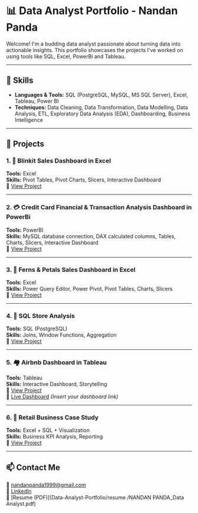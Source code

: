 # 📊 Data Analyst Portfolio - Nandan Panda

Welcome! I'm a budding data analyst passionate about turning data into actionable insights. This portfolio showcases the projects I've worked on using tools like  SQL, Excel, PowerBi and Tableau.

---

## 🧰 Skills

- **Languages & Tools:** SQL (PostgreSQL, MySQL, MS SQL Server), Excel, Tableau, Power BI
- **Techniques:** Data Cleaning, Data Transformation, Data Modelling, Data Analysis, ETL, Exploratory Data Analysis (EDA), Dashboarding, Business Intelligence

---

## 📂 Projects

### 1. 🛒 Blinkit Sales Dashboard in Excel
**Tools:** Excel  
**Skills:** Pivot Tables, Pivot Charts, Slicers, Interactive Dashboard  
📁 [View Project](projects/Blinkit_Grocery_Dashboard)

---

### 2. 💳 Credit Card Financial & Transaction Analysis Dashboard in PowerBi
**Tools:** PowerBI  
**Skills:** MySQL database connection, DAX calculated columns, Tables, Charts, Slicers, Interactive Dashboard  
📁 [View Project](projects/credit_card_financial_dashboard)

---
### 3. 🛒 Ferns & Petals Sales Dashboard in Excel
**Tools:** Excel  
**Skills:** Power Query Editor, Power Pivot, Pivot Tables, Charts, Slicers  
📁 [View Project](projects/Ferns_Petals_Dashboard)

---

### 4. 🧾 SQL Store Analysis
**Tools:** SQL (PostgreSQL)  
**Skills:** Joins, Window Functions, Aggregation  
📁 [View Project](./SQL-Store-Insights/README.md)

---

### 5. 🏘️ Airbnb Dashboard in Tableau
**Tools:** Tableau  
**Skills:** Interactive Dashboard, Storytelling  
📁 [View Project](./Tableau-Airbnb/README.md)  
🔗 [Live Dashboard](https://public.tableau.com/) *(Insert your dashboard link)*

---

### 6. 🧠 Retail Business Case Study
**Tools:** Excel + SQL + Visualization  
**Skills:** Business KPI Analysis, Reporting  
📁 [View Project](./Business-Case-Study/README.md)

---

## 📫 Contact Me

📧 nandanpanda1999@gmail.com  
💼 [LinkedIn](www.linkedin.com/in/npanda99)  
📂 [Resume (PDF)](Data-Analyst-Portfolio/resume
/NANDAN PANDA_Data Analyst.pdf)

